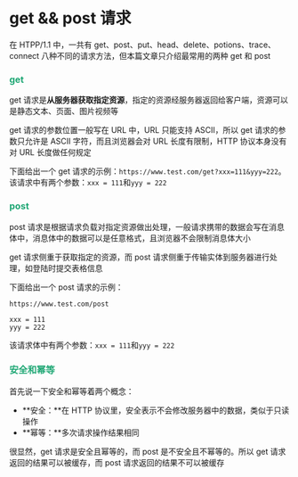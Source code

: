 # get && post 请求

在 HTPP/1.1 中，一共有 get、post、put、head、delete、potions、trace、connect 八种不同的请求方法，但本篇文章只介绍最常用的两种 get 和 post

### <font color=#1FA774>get</font>

get 请求是**从服务器获取指定资源**，指定的资源经服务器返回给客户端，资源可以是静态文本、页面、图片视频等

get 请求的参数位置一般写在 URL 中，URL 只能支持 ASCII，所以 get 请求的参数只允许是 ASCII 字符，而且浏览器会对 URL 长度有限制，HTTP 协议本身没有对 URL 长度做任何规定

下面给出一个 get 请求的示例：`https://www.test.com/get?xxx=111&yyy=222`。该请求中有两个参数：`xxx = 111`和`yyy = 222`

### <font color=#1FA774>post</font>

post 请求是根据请求负载对指定资源做出处理，一般请求携带的数据会写在消息体中，消息体中的数据可以是任意格式，且浏览器不会限制消息体大小

get 请求侧重于获取指定的资源，而 post 请求侧重于传输实体到服务器进行处理，如登陆时提交表格信息

下面给出一个 post 请求的示例：

```
https://www.test.com/post

xxx = 111
yyy = 222
```

该请求体中有两个参数：`xxx = 111`和`yyy = 222`

### <font color=#1FA774>安全和幂等</font>

首先说一下安全和幂等着两个概念：

- **安全：**在 HTTP 协议里，安全表示不会修改服务器中的数据，类似于只读操作
- **幂等：**多次请求操作结果相同

很显然，get 请求是安全且幂等的，而 post 是不安全且不幂等的。所以 get 请求返回的结果可以被缓存，而 post 请求返回的结果不可以被缓存
